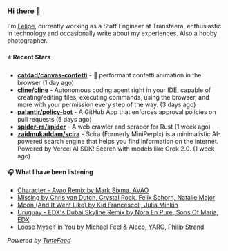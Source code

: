### Hi there 👋

I'm [Felipe](https://felipevm.com), currently working as a Staff Engineer at Transfeera, enthusiastic in technology and occasionally write about my experiences. Also a hobby photographer.

#### ⭐ Recent Stars
- **[catdad/canvas-confetti](https://github.com/catdad/canvas-confetti)** - 🎉 performant confetti animation in the browser (1 day ago)
- **[cline/cline](https://github.com/cline/cline)** - Autonomous coding agent right in your IDE, capable of creating/editing files, executing commands, using the browser, and more with your permission every step of the way. (3 days ago)
- **[palantir/policy-bot](https://github.com/palantir/policy-bot)** - A GitHub App that enforces approval policies on pull requests (5 days ago)
- **[spider-rs/spider](https://github.com/spider-rs/spider)** - A web crawler and scraper for Rust (1 week ago)
- **[zaidmukaddam/scira](https://github.com/zaidmukaddam/scira)** - Scira (Formerly MiniPerplx) is a minimalistic AI-powered search engine that helps you find information on the internet. Powered by Vercel AI SDK! Search with models like Grok 2.0. (1 week ago)

#### 🎧 What I have been listening
- [Character - Avao Remix by Mark Sixma, AVAO](https://open.spotify.com/track/4IwENtzjW79sF5wNGSdnqe)
- [Missing by Chris van Dutch, Crystal Rock, Felix Schorn, Natalie Major](https://open.spotify.com/track/4wlWLYAsj9UhvekTtRFVO8)
- [Moon (And It Went Like) by Kid Francescoli, Julia Minkin](https://open.spotify.com/track/20HCH8XT2EK1QYe1loAJ8E)
- [Uruguay - EDX&#39;s Dubai Skyline Remix by Nora En Pure, Sons Of Maria, EDX](https://open.spotify.com/track/5ooAWPi7WpbPN9ZfY7WBSY)
- [Loose Myself in You by Michael Feel &amp; Aleco, YARO, Philip Strand](https://open.spotify.com/track/3XIQoPiBl4KG6vlY2R7Bmt)

_Powered by [TuneFeed](https://tunefeed.app?ref=github.com)_
